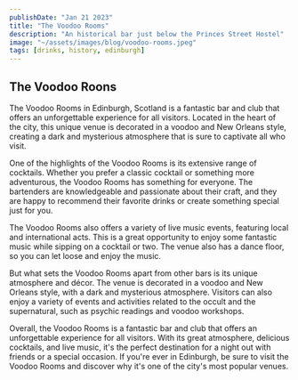 ```yaml
---
publishDate: "Jan 21 2023"
title: "The Voodoo Rooms"
description: "An historical bar just below the Princes Street Hostel"
image: "~/assets/images/blog/voodoo-rooms.jpeg"
tags: [drinks, history, edinburgh]
---
```


## The Voodoo Roons

The Voodoo Rooms in Edinburgh, Scotland is a fantastic bar and club that offers an unforgettable experience for all visitors. Located in the heart of the city, this unique venue is decorated in a voodoo and New Orleans style, creating a dark and mysterious atmosphere that is sure to captivate all who visit.

One of the highlights of the Voodoo Rooms is its extensive range of cocktails. Whether you prefer a classic cocktail or something more adventurous, the Voodoo Rooms has something for everyone. The bartenders are knowledgeable and passionate about their craft, and they are happy to recommend their favorite drinks or create something special just for you.

The Voodoo Rooms also offers a variety of live music events, featuring local and international acts. This is a great opportunity to enjoy some fantastic music while sipping on a cocktail or two. The venue also has a dance floor, so you can let loose and enjoy the music.

But what sets the Voodoo Rooms apart from other bars is its unique atmosphere and décor. The venue is decorated in a voodoo and New Orleans style, with a dark and mysterious atmosphere. Visitors can also enjoy a variety of events and activities related to the occult and the supernatural, such as psychic readings and voodoo workshops.

Overall, the Voodoo Rooms is a fantastic bar and club that offers an unforgettable experience for all visitors. With its great atmosphere, delicious cocktails, and live music, it's the perfect destination for a night out with friends or a special occasion. If you're ever in Edinburgh, be sure to visit the Voodoo Rooms and discover why it's one of the city's most popular venues.

